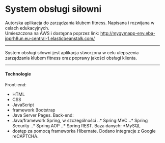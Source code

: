 # System obsługi siłowni
Autorska aplikacja do zarządzania klubem fitness. Napisana i rozwijana w celach edukacyjnych.<br/>
Umieszczona na AWS i dostępna poprzez link: http://mygymapp-env.eba-jpprh8un.eu-central-1.elasticbeanstalk.com/
***
System obsługi siłowni jest aplikacja stworzona w celu ulepszenia zarządzania klubem fitness oraz poprawy jakości obsługi klienta.  

***
#### Technologie
Front-end: 
* HTML
* CSS
* JavaScript
* framework Bootstrap
* Java Server Pages.
Back-end: 
* Java/framework Spring,  w szczególności 
..* Spring MVC
..* Spring Security 
..* Spring AOP
..* Spring REST.
Baza danych: 
*MySQL 
* dostęp za pomocą frameworka Hibernate. 
Dodano integracje z Google reCAPTCHA.